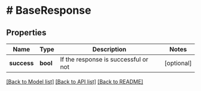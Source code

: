 # # BaseResponse

## Properties

Name | Type | Description | Notes
------------ | ------------- | ------------- | -------------
**success** | **bool** | If the response is successful or not | [optional]

[[Back to Model list]](../../README.md#models) [[Back to API list]](../../README.md#endpoints) [[Back to README]](../../README.md)
